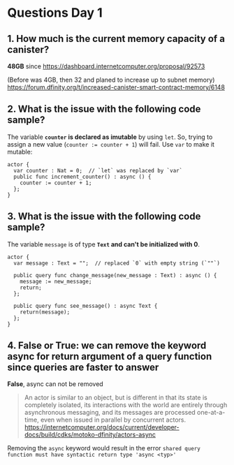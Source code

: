 # Questions Day 1

## 1. How much is the current memory capacity of a canister?

**48GB** since <https://dashboard.internetcomputer.org/proposal/92573>

(Before was 4GB, then 32 and planed to increase up to subnet memory)
<https://forum.dfinity.org/t/increased-canister-smart-contract-memory/6148>

## 2. What is the issue with the following code sample?

The variable **`counter` is declared as imutable** by using `let`.
So, trying to assign a new value (`counter := counter + 1`) will fail.
Use `var` to make it mutable:

```motoko
actor {
  var counter : Nat = 0;  // `let` was replaced by `var`
  public func increment_counter() : async () {
    counter := counter + 1;
  };
}
```

## 3. What is the issue with the following code sample?

The variable `message` is of type **`Text` and can't be initialized with 0**.

```motoko
actor {
  var message : Text = "";  // replaced `0` with empty string (`""`)

  public query func change_message(new_message : Text) : async () {
    message := new_message;
    return;
  };

  public query func see_message() : async Text {
    return(message);
  };
}
```

## 4. False or True: we can remove the keyword async for return argument of a query function since queries are faster to answer

**False**, async can not be removed

> An actor is similar to an object, but is different in that its state is completely isolated, its interactions with the world are entirely through asynchronous messaging, and its messages are processed one-at-a-time, even when issued in parallel by concurrent actors.
<https://internetcomputer.org/docs/current/developer-docs/build/cdks/motoko-dfinity/actors-async>

Removing the `async` keyword would result in the error `shared query function must have syntactic return type 'async <typ>'`
